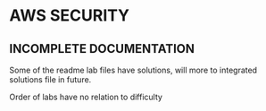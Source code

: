 # AWS SECURITY

## INCOMPLETE DOCUMENTATION

Some of the readme lab files have solutions, will more to integrated solutions file in future.

Order of labs have no relation to difficulty
